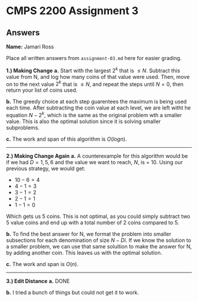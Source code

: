 # CMPS 2200 Assignment 3
## Answers

**Name:** Jamari Ross


Place all written answers from `assignment-03.md` here for easier grading.

**1.) Making Change**
**a.** Start with the largest $2^k$ that is $\leq N.$ Subtract this value from N, and log how many coins of that value were used. Then, move on to the next value $2^k$ that is $\leq N$, and repeat the steps until $N = 0$, then return your list of coins used.

**b.** The greedy choice at each step guarentees the maximum is being used each time. After subtracting the coin value at each level, we are left witht he equation $N - 2^k$, which is the same as the original problem wth a smaller value. This is also the optimal solution since it is solving smaller subproblems.

**c.** The work and span of this algorithm is $O(log n)$.

---------------
**2.) Making Change Again**
**a.** A counterexample for this algorithm would be if we had $D = {1, 5, 6}$ and the value we want to reach, $N$, is = 10. Using our previous strategy, we would get:
+ $10 - 6 = 4$
+ $4 - 1 = 3$
+ $3 - 1 = 2$
+ $2 - 1 = 1$
+ $1 - 1 = 0$

Which gets us 5 coins. This is not optimal, as you could simply subtract two 5 value coins and end up with a total number of 2 coins compared to 5.

**b.** To find the best answer for N, we format the problem into smaller subsections for each denomination of size $N - Di$. If we know the solution to a smaller problem, we can use that same soluition to make the answer for N, by adding another coin. This leaves us with the optimal solution.

**c.** The work and span is $O(n)$.

---------------
**3.) Edit Distance**
**a.** DONE

**b.** I tried a bunch of things but could not get it to work.